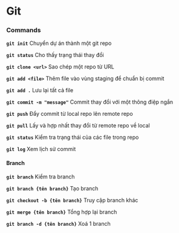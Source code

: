 # **Git** 

### Commands
**`git init`** Chuyển dự án thành một git repo

**`git status`**  Cho thấy trạng thái thay đổi

**`git clone <url>`** Sao chép một repo từ URL

**`git add <file>`** Thêm file vào vùng staging để chuẩn bị commit 

**`git add .`** Lưu lại tất cả file

**`git commit -m "message"`** Commit thay đổi với một thông điệp ngắn

**`git push`** Đẩy commit từ local repo lên remote repo

**`git pull`** Lấy và hợp nhất thay đổi từ remote repo về local

**`git status`** Kiểm tra trạng thái của các file trong repo

**`git log`** Xem lịch sử commit

#### Branch
**`git branch`** Kiểm tra branch

**`git branch {tên branch}`** Tạo branch

**`git checkout -b {tên branch}`** Truy cập branch khác

**`git merge {tên branch}`** Tổng hợp lại branch

**`git branch -d {tên branch}`** Xoá 1 branch